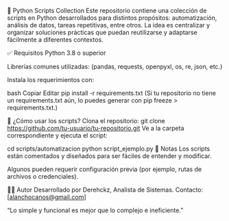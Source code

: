 🐍 Python Scripts Collection
Este repositorio contiene una colección de scripts en Python desarrollados para distintos propósitos: automatización, análisis de datos, tareas repetitivas, entre otros. La idea es centralizar y organizar soluciones prácticas que puedan reutilizarse y adaptarse fácilmente a diferentes contextos.

✅ Requisitos
Python 3.8 o superior

Librerías comunes utilizadas:
(pandas, requests, openpyxl, os, re, json, etc.)

Instala los requerimientos con:

bash
Copiar
Editar
pip install -r requirements.txt
(Si tu repositorio no tiene un requirements.txt aún, lo puedes generar con pip freeze > requirements.txt.)

🚀 ¿Cómo usar los scripts?
Clona el repositorio:
git clone https://github.com/tu-usuario/tu-repositorio.git
Ve a la carpeta correspondiente y ejecuta el script:

cd scripts/automatizacion
python script_ejemplo.py
📌 Notas
Los scripts están comentados y diseñados para ser fáciles de entender y modificar.

Algunos pueden requerir configuración previa (por ejemplo, rutas de archivos o credenciales).

🧑‍💻 Autor
Desarrollado por Derehckz, Analista de Sistemas.
Contacto: [alanchocanos@gmail.com]

“Lo simple y funcional es mejor que lo complejo e ineficiente.”
